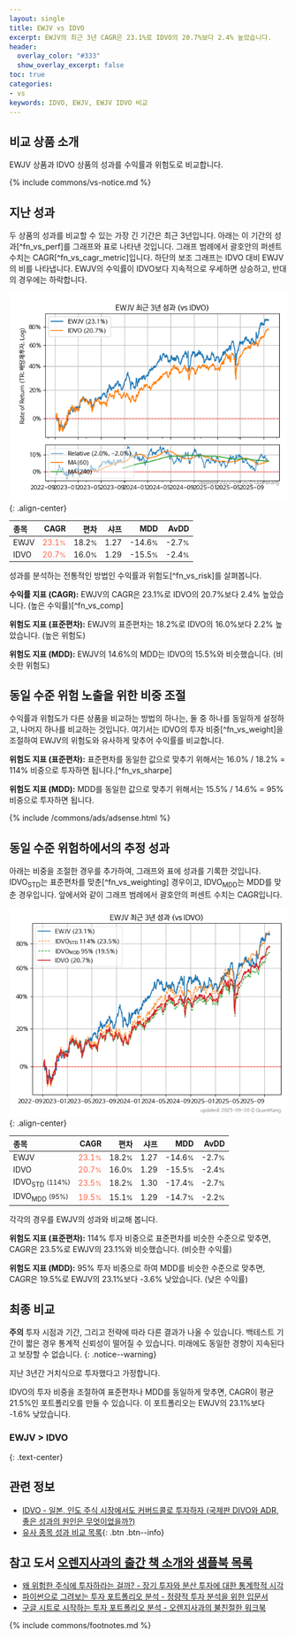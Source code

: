 ```yaml
---
layout: single
title: EWJV vs IDVO
excerpt: EWJV의 최근 3년 CAGR은 23.1%로 IDVO의 20.7%보다 2.4% 높았습니다.
header:
  overlay_color: "#333"
  show_overlay_excerpt: false
toc: true
categories:
- vs
keywords: IDVO, EWJV, EWJV IDVO 비교
---
```


## 비교 상품 소개


EWJV 상품과 IDVO 상품의 성과를 수익률과 위험도로 비교합니다.





{% include commons/vs-notice.md %}

## 지난 성과

두 상품의 성과를 비교할 수 있는 가장 긴 기간은 최근 3년입니다. 아래는 이 기간의 성과[^fn_vs_perf]를 그래프와 표로 나타낸 것입니다.
그래프 범례에서 괄호안의 퍼센트 수치는 CAGR[^fn_vs_cagr_metric]입니다.
하단의 보조 그래프는 IDVO 대비 EWJV의 비를 나타냅니다.
EWJV의 수익률이 IDVO보다 지속적으로 우세하면 상승하고, 반대의 경우에는 하락합니다.

![EWJV](/vs/images/ewjv-vs-idvo_dual.png){: .align-center}

| **종목** | **CAGR** | **편차** | **샤프** | **MDD** | **AvDD** |
| :------------ | ------: | -----------: | -------: | ------: | -------: |
| EWJV | <span style="color: tomato">23.1<small>%</small></span> | 18.2<small>%</small> | 1.27 | -14.6<small>%</small> | -2.7<small>%</small> |
| IDVO | <span style="color: tomato">20.7<small>%</small></span> | 16.0<small>%</small> | 1.29 | -15.5<small>%</small> | -2.4<small>%</small> |

<!-- more -->


성과를 분석하는 전통적인 방법인 수익률과 위험도[^fn_vs_risk]를 살펴봅니다.

**수익률 지표 (CAGR):** EWJV의 CAGR은 23.1%로 IDVO의 20.7%보다 2.4% 높았습니다. (높은 수익률)[^fn_vs_comp]

**위험도 지표 (표준편차):** EWJV의 표준편차는 18.2%로 IDVO의 16.0%보다 2.2% 높았습니다. (높은 위험도)

**위험도 지표 (MDD):** EWJV의 14.6%의 MDD는 IDVO의 15.5%와 비슷했습니다. (비슷한 위험도)



## 동일 수준 위험 노출을 위한 비중 조절

수익률과 위험도가 다른 상품을 비교하는 방법의 하나는, 둘 중 하나를 동일하게 설정하고, 나머지 하나를 비교하는 것입니다.
여기서는 IDVO의 투자 비중[^fn_vs_weight]을 조절하여 EWJV의 위험도와 유사하게 맞추어 수익률를 비교합니다.

**위험도 지표 (표준편차):** 표준편차를 동일한 값으로 맞추기 위해서는 16.0% / 18.2% = 114% 비중으로 투자하면 됩니다.[^fn_vs_sharpe]

**위험도 지표 (MDD):** MDD를 동일한 값으로 맞추기 위해서는 15.5% / 14.6% = 95% 비중으로 투자하면 됩니다.


{% include /commons/ads/adsense.html %}



## 동일 수준 위험하에서의 추정 성과

아래는 비중을 조절한 경우를 추가하여, 그래프와 표에 성과를 기록한 것입니다.
IDVO<sub>STD</sub>는 표준편차를 맞춘[^fn_vs_weighting] 경우이고, IDVO<sub>MDD</sub>는 MDD를 맞춘 경우입니다.
앞에서와 같이 그래프 범례에서 괄호안의 퍼센트 수치는 CAGR입니다.


![EWJV](/vs/images/ewjv-vs-idvo.png){: .align-center}



| **종목** | **CAGR** | **편차** | **샤프** | **MDD** | **AvDD** |
| :------------ | ------: | -----------: | -------: | ------: | -------: |
| EWJV | <span style="color: tomato">23.1<small>%</small></span> | 18.2<small>%</small> | 1.27 | -14.6<small>%</small> | -2.7<small>%</small> |
| IDVO | <span style="color: tomato">20.7<small>%</small></span> | 16.0<small>%</small> | 1.29 | -15.5<small>%</small> | -2.4<small>%</small> |
| IDVO<sub>STD</sub> <small>(114%)</small> | <span style="color: tomato">23.5<small>%</small></span> | 18.2<small>%</small> | 1.30 | -17.4<small>%</small> | -2.7<small>%</small> |
| IDVO<sub>MDD</sub> <small>(95%)</small> | <span style="color: tomato">19.5<small>%</small></span> | 15.1<small>%</small> | 1.29 | -14.7<small>%</small> | -2.2<small>%</small> |



각각의 경우를 EWJV의 성과와 비교해 봅니다.

**위험도 지표 (표준편차):** 114% 투자 비중으로 표준편차를 비슷한 수준으로 맞추면, CAGR은 23.5%로 EWJV의 23.1%와 비슷했습니다. (비슷한 수익률)

**위험도 지표 (MDD):** 95% 투자 비중으로 하여 MDD를 비슷한 수준으로 맞추면, CAGR은 19.5%로 EWJV의 23.1%보다 -3.6% 낮았습니다. (낮은 수익률)




## 최종 비교

**주의** 투자 시점과 기간, 그리고 전략에 따라 다른 결과가 나올 수 있습니다. 백테스트 기간이 짧은 경우 통계적 신뢰성이 떨어질 수 있습니다. 미래에도 동일한 경향이 지속된다고 보장할 수 없습니다.
{: .notice--warning}

지난 3년간 거치식으로 투자했다고 가정합니다.

IDVO의 투자 비중을 조절하여 표준편차나 MDD를 동일하게 맞추면, CAGR이 평균 21.5%인 포트폴리오를 만들 수 있습니다.
이 포트폴리오는 EWJV의 23.1%보다 -1.6% 낮았습니다.

### EWJV &gt; IDVO
{: .text-center}


## 관련 정보

- [IDVO - 일본, 인도 주식 시장에서도 커버드콜로 투자하자 (국제판 DIVO와 ADR, 좋은 성과의 원인은 무엇이었을까?)](https://kongdori.tistory.com/259)
- [유사 종목 성과 비교 목록](/vs/){: .btn .btn--info}


## 참고 도서 [오렌지사과의 출간 책 소개와 샘플북 목록](https://kongdori.tistory.com/691)

- [왜 위험한 주식에 투자하라는 걸까? - 장기 투자와 분산 투자에 대한 통계학적 시각](https://kongdori.tistory.com/421)
- [파이썬으로 그려보는 투자 포트폴리오 분석  - 정량적 투자 분석을 위한 입문서](https://kongdori.tistory.com/643)
- [구글 시트로 시작하는 투자 포트폴리오 분석 - 오렌지사과의 불친절한 워크북](https://kongdori.tistory.com/449)

{% include commons/footnotes.md %}